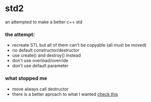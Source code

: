 # std2
an attempted to make a better c++ std

### the attempt:
- recreate STL but all of them can't be copyable (all must be moved)
- no default constructor/destructor
- use create() and destroy() instead
- don't use overload/override
- don't use default parameter

### what stopped me
- move always call destructor
- there is a better aproach to what I wanted [check this](https://github.com/MoustaphaSaad/mn)